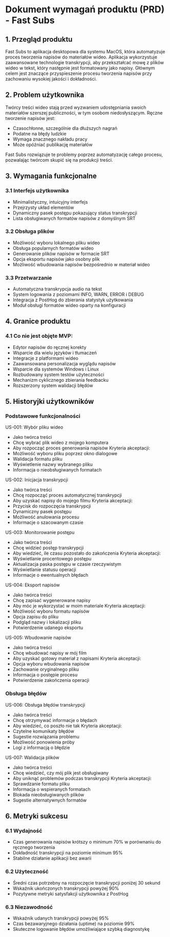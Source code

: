 # Dokument wymagań produktu (PRD) - Fast Subs

## 1. Przegląd produktu

Fast Subs to aplikacja desktopowa dla systemu MacOS, która automatyzuje proces tworzenia napisów do materiałów wideo. Aplikacja wykorzystuje zaawansowane technologie transkrypcji, aby przekształcać mowę z plików wideo w tekst, który następnie jest formatowany jako napisy. Głównym celem jest znaczące przyspieszenie procesu tworzenia napisów przy zachowaniu wysokiej jakości i dokładności.

## 2. Problem użytkownika

Twórcy treści wideo stają przed wyzwaniem udostępniania swoich materiałów szerszej publiczności, w tym osobom niedosłyszącym. Ręczne tworzenie napisów jest:
- Czasochłonne, szczególnie dla dłuższych nagrań
- Podatne na błędy ludzkie
- Wymaga znacznego nakładu pracy
- Może opóźniać publikację materiałów

Fast Subs rozwiązuje te problemy poprzez automatyzację całego procesu, pozwalając twórcom skupić się na produkcji treści.

## 3. Wymagania funkcjonalne

### 3.1 Interfejs użytkownika
- Minimalistyczny, intuicyjny interfejs
- Przejrzysty układ elementów
- Dynamiczny pasek postępu pokazujący status transkrypcji
- Lista obsługiwanych formatów napisów z domyślnym SRT

### 3.2 Obsługa plików
- Możliwość wyboru lokalnego pliku wideo
- Obsługa popularnych formatów wideo
- Generowanie plików napisów w formacie SRT
- Opcja eksportu napisów jako osobny plik
- Możliwość wbudowania napisów bezpośrednio w materiał wideo

### 3.3 Przetwarzanie
- Automatyczna transkrypcja audio na tekst
- System logowania z poziomami INFO, WARN, ERROR i DEBUG
- Integracja z PostHog do zbierania statystyk użytkowania
- Moduł obsługi formatów wideo oparty na konfiguracji

## 4. Granice produktu

### 4.1 Co nie jest objęte MVP:
- Edytor napisów do ręcznej korekty
- Wsparcie dla wielu języków i tłumaczeń
- Integracje z platformami wideo
- Zaawansowana personalizacja wyglądu napisów
- Wsparcie dla systemów Windows i Linux
- Rozbudowany system testów użyteczności
- Mechanizm cyklicznego zbierania feedbacku
- Rozszerzony system walidacji błędów

## 5. Historyjki użytkowników

### Podstawowe funkcjonalności

US-001: Wybór pliku wideo
- Jako twórca treści
- Chcę wybrać plik wideo z mojego komputera
- Aby rozpocząć proces generowania napisów
Kryteria akceptacji:
- Możliwość wyboru pliku poprzez okno dialogowe
- Walidacja formatu pliku
- Wyświetlenie nazwy wybranego pliku
- Informacja o nieobsługiwanych formatach

US-002: Inicjacja transkrypcji
- Jako twórca treści
- Chcę rozpocząć proces automatycznej transkrypcji
- Aby uzyskać napisy do mojego filmu
Kryteria akceptacji:
- Przycisk do rozpoczęcia transkrypcji
- Dynamiczny pasek postępu
- Możliwość anulowania procesu
- Informacje o szacowanym czasie

US-003: Monitorowanie postępu
- Jako twórca treści
- Chcę widzieć postęp transkrypcji
- Aby wiedzieć, ile czasu pozostało do zakończenia
Kryteria akceptacji:
- Wyświetlanie procentowego postępu
- Aktualizacja paska postępu w czasie rzeczywistym
- Wyświetlanie statusu operacji
- Informacje o ewentualnych błędach

US-004: Eksport napisów
- Jako twórca treści
- Chcę zapisać wygenerowane napisy
- Aby móc je wykorzystać w moim materiale
Kryteria akceptacji:
- Możliwość wyboru formatu napisów
- Opcja zapisu do pliku
- Podgląd nazwy i lokalizacji pliku
- Potwierdzenie udanego eksportu

US-005: Wbudowanie napisów
- Jako twórca treści
- Chcę wbudować napisy w mój film
- Aby uzyskać gotowy materiał z napisami
Kryteria akceptacji:
- Opcja wyboru wbudowania napisów
- Zachowanie oryginalnego pliku
- Informacja o postępie procesu
- Potwierdzenie zakończenia operacji

### Obsługa błędów

US-006: Obsługa błędów transkrypcji
- Jako twórca treści
- Chcę otrzymywać informacje o błędach
- Aby wiedzieć, co poszło nie tak
Kryteria akceptacji:
- Czytelne komunikaty błędów
- Sugestie rozwiązania problemu
- Możliwość ponowienia próby
- Logi z informacją o błędzie

US-007: Walidacja plików
- Jako twórca treści
- Chcę wiedzieć, czy mój plik jest obsługiwany
- Aby uniknąć problemów podczas transkrypcji
Kryteria akceptacji:
- Sprawdzanie formatu pliku
- Informacja o wspieranych formatach
- Blokada nieobsługiwanych plików
- Sugestie alternatywnych formatów

## 6. Metryki sukcesu

### 6.1 Wydajność
- Czas generowania napisów krótszy o minimum 70% w porównaniu do ręcznego tworzenia
- Dokładność transkrypcji na poziomie minimum 95%
- Stabilne działanie aplikacji bez awarii

### 6.2 Użyteczność
- Średni czas potrzebny na rozpoczęcie transkrypcji poniżej 30 sekund
- Wskaźnik ukończonych transkrypcji powyżej 90%
- Pozytywne metryki satysfakcji użytkownika z PostHog

### 6.3 Niezawodność
- Wskaźnik udanych transkrypcji powyżej 95%
- Czas bezawaryjnego działania (uptime) na poziomie 99%
- Skuteczne logowanie błędów umożliwiające szybką diagnostykę 